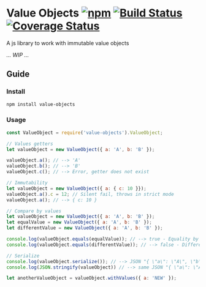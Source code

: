 # Value Objects [![npm](https://img.shields.io/npm/v/value-objects.svg)]() [![Build Status](https://travis-ci.org/danielemariani/value-objects.svg?branch=master)](https://travis-ci.org/danielemariani/value-objects) [![Coverage Status](https://coveralls.io/repos/github/danielemariani/value-objects/badge.svg?branch=master)](https://coveralls.io/github/danielemariani/value-objects?branch=master)

A js library to work with immutable value objects

*... WIP ...*

## Guide

### Install
```sh
npm install value-objects
```
### Usage
```js
const ValueObject = require('value-objects').ValueObject;

// Values getters
let valueObject = new ValueObject({ a: 'A', b: 'B' });

valueObject.a(); // --> 'A'
valueObject.b(); // --> 'B'
valueObject.c(); // --> Error, getter does not exist

// Immutability
let valueObject = new ValueObject({ a: { c: 10 }});
valueObject.a().c = 12; // Silent fail, throws in strict mode
valueObject.a(); // --> { c: 10 }

// Compare by values
let valueObject = new ValueObject({ a: 'A', b: 'B' });
let equalValue = new ValueObject({ a: 'A', b: 'B' });
let differentValue = new ValueObject({ a: 'A', b: 'B' });

console.log(valueObject.equals(equalValue)); // --> true - Equality by values
console.log(valueObject.equals(differentValue)); // --> false - Different values

// Serialize
console.log(valueObject.serialize()); // --> JSON "{ \"a\": \"A\", \"b\": \"B\" }"
console.log(JSON.stringify(valueObject)) // --> same JSON "{ \"a\": \"A\", \"b\": \"B\" }"

let anotherValueObject = valueObject.withValues({ a: 'NEW' });
```
 
